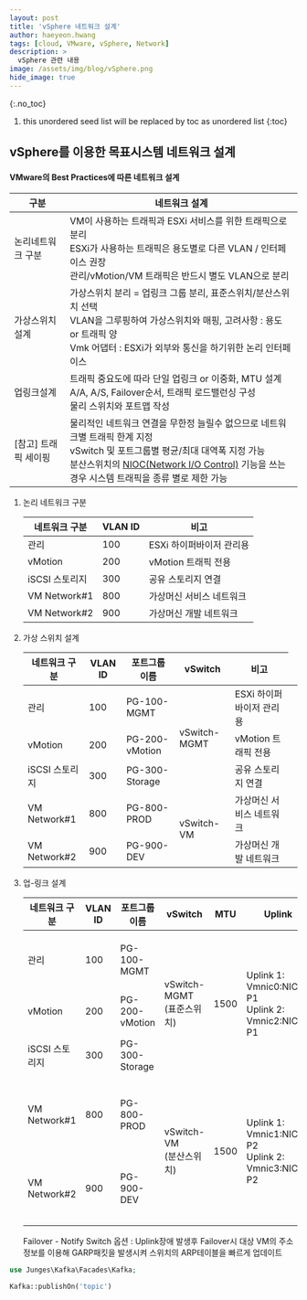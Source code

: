 ```yaml
---
layout: post
title: 'vSphere 네트워크 설계' 
author: haeyeon.hwang
tags: [cloud, VMware, vSphere, Network]
description: >
  vSphere 관련 내용 
image: /assets/img/blog/vSphere.png
hide_image: true
---
```


{:.no_toc}
1. this unordered seed list will be replaced by toc as unordered list
{:toc}

## **vSphere를 이용한 목표시스템 네트워크 설계**

#### **VMware의 Best Practices에 따른 네트워크 설계**

구분|네트워크 설계
---|---
논리네트워크 구분|VM이 사용하는 트래픽과 ESXi 서비스를 위한 트래픽으로 분리</br>ESXi가 사용하는 트래픽은 용도별로 다른 VLAN / 인터페이스 권장</br>관리/vMotion/VM 트래픽은 반드시 별도 VLAN으로 분리
가상스위치 설계|가상스위치 분리 = 업링크 그룹 분리, 표준스위치/분산스위치 선택</br>VLAN을 그루핑하여 가상스위치와 매핑, 고려사항 : 용도 or 트래픽 양</br>Vmk 어댑터 : ESXi가 외부와 통신을 하기위한 논리 인터페이스
업링크설계|트래픽 중요도에 따라 단일 업링크 or 이중화, MTU 설계</br>A/A, A/S, Failover순서, 트래픽 로드밸런싱 구성</br>물리 스위치와 포트맵 작성
[참고] 트래픽 세이핑|물리적인 네트워크 연결을 무한정 늘릴수 없으므로 네트워크별 트래픽 한계 지정</br>vSwitch 및 포트그룹별 평균/최대 대역폭 지정 가능</br>분산스위치의 [NIOC(Network I/O Control)](https://docs.vmware.com/kr/VMware-vSphere/8.0/vsan-network-design-guide/GUID-6B00B437-53A3-4ACD-8CD7-AC9D0CE5BA8E.html) 기능을 쓰는경우 시스템 트래픽을 종류 별로 제한 가능


1. 논리 네트워크 구분

    네트워크 구분|VLAN ID|비고
    ---|---|---
    관리|100|ESXi 하이퍼바이저 관리용
    vMotion|200|vMotion 트래픽 전용
    iSCSI 스토리지|300|공유 스토리지 연결
    VM Network#1|800|가상머신 서비스 네트워크
    VM Network#2|900|가상머신 개발 네트워크


2. 가상 스위치 설계 

    네트워크 구분|VLAN ID|포트그룹 이름|vSwitch|비고
    ---|---|---|---|---
    관리|100|PG-100-MGMT<td rowspan="3">vSwitch-MGMT</td>|ESXi 하이퍼바이저 관리용
    vMotion|200|PG-200-vMotion|vMotion 트래픽 전용
    iSCSI 스토리지|300|PG-300-Storage|공유 스토리지 연결
    VM Network#1|800|PG-800-PROD<td rowspan="2">vSwitch-VM</td>|가상머신 서비스 네트워크
    VM Network#2|900|PG-900-DEV|가상머신 개발 네트워크


3. 업-링크 설계

    네트워크 구분|VLAN ID|포트그룹 이름|vSwitch|MTU|Uplink|물리포트맵|로드밸런싱|Failover|비고
    ---|---|---|---|---|---|---|---|---|---
    관리|100|PG-100-MGMT<td rowspan="3">vSwitch-MGMT</br>(표준스위치)</td><td rowspan="3">1500</td><td rowspan="3">Uplink 1: Vmnic0:NIC1–P1</br>Uplink 2: Vmnic2:NIC2-P1</td><td rowspan="3">NIC1–P1 TOR#1:eth1/1</br>NIC2–P1  TOR#2:eth1/1</td><td rowspan="3">Active-Standby</br>원래 포트 기반 라우팅</td><td rowspan="3">네트워크 장애 감지:</br>- Link Status Only</br>- Notify Switch : Yes</br>- Failback : Yes</td>|ESXi 하이퍼바이저 관리용
    vMotion|200|PG-200-vMotion|vMotion 트래픽 전용
    iSCSI 스토리지|300|PG-300-Storage|공유 스토리지 연결
    VM Network#1|800|PG-800-PROD<td rowspan="2">vSwitch-VM</br>(분산스위치)</td><td rowspan="2">1500</td><td rowspan="2">Uplink 1: Vmnic1:NIC1–P2</br>Uplink 2: Vmnic3:NIC2-P2</td><td rowspan="2">NIC1–P1 TOR#1:eth1/2</br>NIC2–P1  TOR#2:eth1/2</td><td rowspan="2">Active-Standby</br>사용량 기반 라우팅</td><td rowspan="2">네트워크 장애 감지:</br>- Link Status Only</br>- Notify Switch : Yes</br>- Failback : Yes</td>|가상머신 서비스 네트워크
    VM Network#2|900|PG-900-DEV|가상머신 개발 네트워크
    
    Failover - Notify Switch 옵션 : Uplink장애 발생후 Failover시 대상 VM의 주소정보를 이용해 GARP패킷을 발생시켜 스위치의 ARP테이블을 빠르게 업데이트

~~~php
use Junges\Kafka\Facades\Kafka;

Kafka::publishOn('topic')
~~~

<script>

import panel as pn

DEFAULT_KWARGS = {
    "button_type": "default",
    "description": "Copy to the clipboard",
    "icon": "clipboard",
    "sizing_mode": "fixed",
    "width": 30,
    "margin": 0,
}


def create_copy_to_clipboard_button(text, **kwargs):
    for key, value in DEFAULT_KWARGS.items():
        if not key in kwargs:
            kwargs[key] = value

    button = pn.widgets.Button(**kwargs)

    copy_code = f"navigator.clipboard.writeText(`{text}`);"
    button.js_on_click(code=copy_code)

    return button
</script>